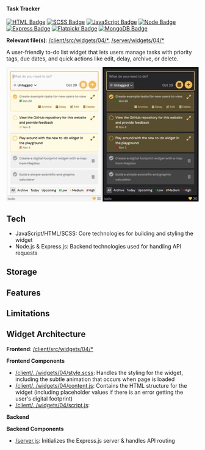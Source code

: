 #### Task Tracker

[![HTML Badge](https://img.shields.io/badge/HTML-F4BA52)](https://github.com/aniqatc/playground)
[![SCSS Badge](https://img.shields.io/badge/SCSS-F4BA52)](https://github.com/aniqatc/playground)
[![JavaScript Badge](https://img.shields.io/badge/JavaScript-F4BA52)](https://github.com/aniqatc/playground)
[![Node Badge](https://img.shields.io/badge/Node-F4BA52)](https://github.com/aniqatc/playground)
[![Express Badge](https://img.shields.io/badge/Express-F4BA52)](https://github.com/aniqatc/playground)
[![Flatpickr Badge](https://img.shields.io/badge/Flatpickr-F4BA52)](https://github.com/aniqatc/playground)
[![MongoDB Badge](https://img.shields.io/badge/MongoDB-F4BA52)](https://github.com/aniqatc/playground)

**Relevant file(s)**: [/client/src/widgets/04/\*](../../client/src/widgets/04/), [/server/widgets/04/\*](../../server/widgets/04/)

A user-friendly to-do list widget that lets users manage tasks with priority tags, due dates, and quick actions like edit, delay, archive, or delete.

<a href="https://playground.aniqa.dev/"><img src="/docs/screenshots/widget-04_v1.png"></a>

## Tech

- JavaScript/HTML/SCSS: Core technologies for building and styling the widget
- Node.js & Express.js: Backend technologies used for handling API requests

## Storage

## Features

## Limitations

## Widget Architecture

**Frontend**: [/client/src/widgets/04/\*](../../client/src/widgets/04/)

**Frontend Components**

- [/client/../widgets/04/style.scss](../../client/src/widgets/04/style.scss): Handles the styling for the widget, including the subtle animation that occurs when page is loaded
- [/client/../widgets/04/content.js](../../client/src/widgets/04/content.js): Contains the HTML structure for the widget (including placeholder values if there is an error getting the user's digital footprint)
- [/client/../widgets/04/script.js](../../client/src/widgets/04/script.js):

**Backend**

**Backend Components**

- [/server.js](/server.js): Initializes the Express.js server & handles API routing
